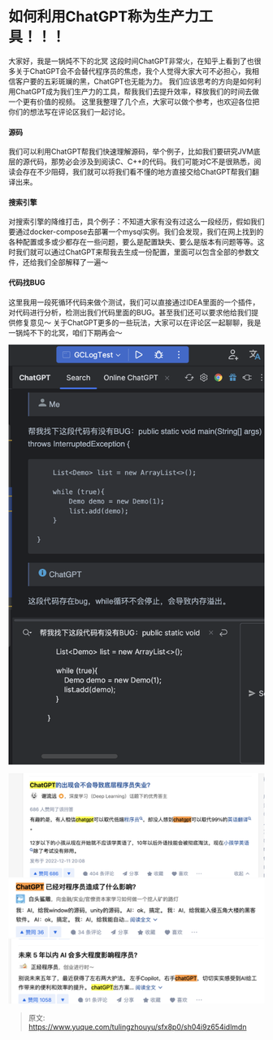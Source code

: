 # 如何利用ChatGPT称为生产力工具！！！

大家好，我是一锅炖不下的北冥
这段时间ChatGPT非常火，在知乎上看到了也很多关于ChatGPT会不会替代程序员的焦虑，我个人觉得大家大可不必担心，我相信客户要的五彩斑斓的黑，ChatGPT也无能为力。
我们应该思考的方向是如何利用ChatGPT成为我们生产力的工具，帮我我们去提升效率，释放我们的时间去做一个更有价值的视频。
这里我整理了几个点，大家可以做个参考，也欢迎各位把你们的想法写在评论区我们一起讨论。

#### 源码
我们可以利用ChatGPT帮我们快速理解源码，举个例子，比如我们要研究JVM底层的源代码，那势必会涉及到阅读C、C++的代码。我们可能对C不是很熟悉，阅读会存在不少阻碍，我们就可以将我们看不懂的地方直接交给ChatGPT帮我们翻译出来。

#### 搜索引擎
对搜索引擎的降维打击，具个例子：不知道大家有没有过这么一段经历，假如我们要通过docker-compose去部署一个mysql实例。我们会发现，我们在网上找到的各种配置或多或少都存在一些问题，要么是配置缺失、要么是版本有问题等等。这时我们就可以通过ChatGPT来帮我去生成一份配置，里面可以包含全部的参数文件，还给我们全部解释了一遍～

#### 代码找BUG
这里我用一段死循环代码来做个测试，我们可以直接通过IDEA里面的一个插件，对代码进行分析，检测出我们代码里面的BUG。甚至我们还可以要求他给我们提供修复意见～
关于ChatGPT更多的一些玩法，大家可以在评论区一起聊聊，我是一锅炖不下的北冥，咱们下期再会～

![image.png](./img/s9CRe4lX40ARBF0a/1676528339845-57f63aa6-8df3-4727-ad44-71f950daa863-124428.png)

![image.png](./img/s9CRe4lX40ARBF0a/1676527073777-ab57d6af-aea5-4da5-aa64-b84cb57bccbc-984801.png)
![image.png](./img/s9CRe4lX40ARBF0a/1676527095648-69d5c176-a11b-484c-972a-21d0d07b8cb1-067903.png)
![image.png](./img/s9CRe4lX40ARBF0a/1676527111345-79e54881-dab4-4408-9eb7-01a79979e592-927480.png)


> 原文: <https://www.yuque.com/tulingzhouyu/sfx8p0/sh04i9z654idlmdn>